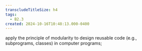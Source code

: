 ```yaml
---
transcludeTitleSize: h4
tags:
  - B2.3
created: 2024-10-16T10:48:13.000-0400
---
```

apply the principle of modularity to design reusable code (e.g., subprograms, classes) in computer programs;